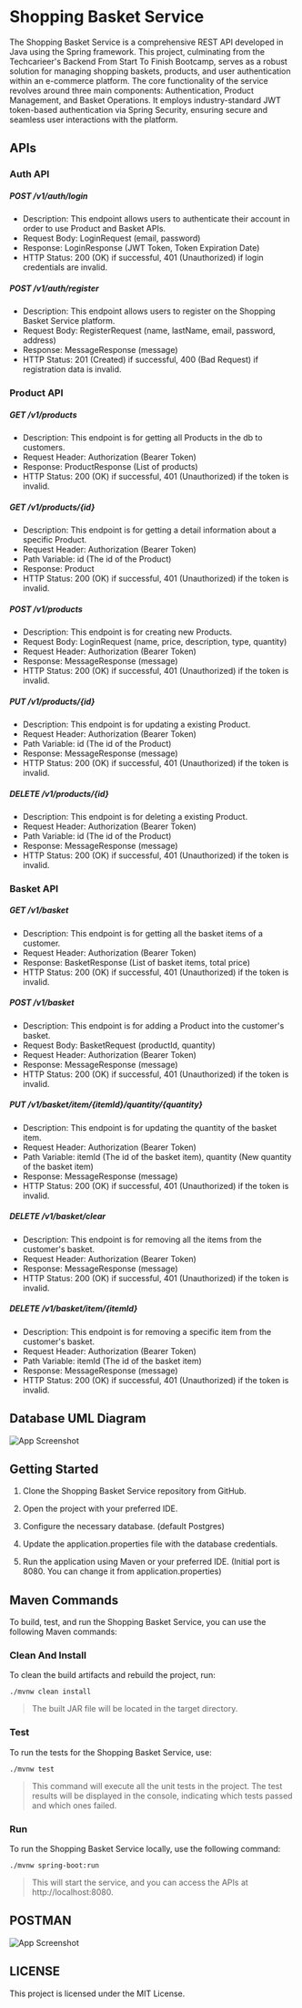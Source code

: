 # Shopping Basket Service
The Shopping Basket Service is a comprehensive REST API developed in Java using the Spring framework. This project, culminating from the Techcarieer's Backend From Start To Finish Bootcamp, serves as a robust solution for managing shopping baskets, products, and user authentication within an e-commerce platform. The core functionality of the service revolves around three main components: Authentication, Product Management, and Basket Operations. It employs industry-standard JWT token-based authentication via Spring Security, ensuring secure and seamless user interactions with the platform.

## APIs
### Auth API

##### POST /v1/auth/login

- Description: This endpoint allows users to authenticate their account in order to use Product and Basket APIs.
- Request Body: LoginRequest (email, password)
- Response: LoginResponse (JWT Token, Token Expiration Date)
- HTTP Status: 200 (OK) if successful, 401 (Unauthorized) if login credentials are invalid.

##### POST /v1/auth/register

- Description: This endpoint allows users to register on the Shopping Basket Service platform.
- Request Body: RegisterRequest (name, lastName, email, password, address)
- Response: MessageResponse (message)
- HTTP Status: 201 (Created) if successful, 400 (Bad Request) if registration data is invalid.


### Product API

##### GET /v1/products

- Description: This endpoint is for getting all Products in the db to customers.
- Request Header: Authorization (Bearer Token)
- Response: ProductResponse (List of products)
- HTTP Status: 200 (OK) if successful, 401 (Unauthorized) if the token is invalid.

##### GET /v1/products/{id}

- Description: This endpoint is for getting a detail information about a specific Product.
- Request Header: Authorization (Bearer Token)
- Path Variable: id (The id of the Product)
- Response: Product
- HTTP Status: 200 (OK) if successful, 401 (Unauthorized) if the token is invalid.

##### POST /v1/products

- Description: This endpoint is for creating new Products.
- Request Body: LoginRequest (name, price, description, type, quantity)
- Request Header: Authorization (Bearer Token)
- Response: MessageResponse (message)
- HTTP Status: 200 (OK) if successful, 401 (Unauthorized) if the token is invalid.

##### PUT /v1/products/{id}

- Description: This endpoint is for updating a existing Product.
- Request Header: Authorization (Bearer Token)
- Path Variable: id (The id of the Product)
- Response: MessageResponse (message)
- HTTP Status: 200 (OK) if successful, 401 (Unauthorized) if the token is invalid.

##### DELETE /v1/products/{id}

- Description: This endpoint is for deleting a existing Product.
- Request Header: Authorization (Bearer Token)
- Path Variable: id (The id of the Product)
- Response: MessageResponse (message)
- HTTP Status: 200 (OK) if successful, 401 (Unauthorized) if the token is invalid.

### Basket API

##### GET /v1/basket

- Description: This endpoint is for getting all the basket items of a customer.
- Request Header: Authorization (Bearer Token)
- Response: BasketResponse (List of basket items, total price)
- HTTP Status: 200 (OK) if successful, 401 (Unauthorized) if the token is invalid.

##### POST /v1/basket

- Description: This endpoint is for adding a Product into the customer's basket.
- Request Body: BasketRequest (productId, quantity)
- Request Header: Authorization (Bearer Token)
- Response: MessageResponse (message)
- HTTP Status: 200 (OK) if successful, 401 (Unauthorized) if the token is invalid.

##### PUT /v1/basket/item/{itemId}/quantity/{quantity}

- Description: This endpoint is for updating the quantity of the basket item.
- Request Header: Authorization (Bearer Token)
- Path Variable: itemId (The id of the basket item), quantity (New quantity of the basket item)
- Response: MessageResponse (message)
- HTTP Status: 200 (OK) if successful, 401 (Unauthorized) if the token is invalid.

##### DELETE /v1/basket/clear

- Description: This endpoint is for removing all the items from the customer's basket.
- Request Header: Authorization (Bearer Token)
- Response: MessageResponse (message)
- HTTP Status: 200 (OK) if successful, 401 (Unauthorized) if the token is invalid.

##### DELETE /v1/basket/item/{itemId}

- Description: This endpoint is for removing a specific item from the customer's basket.
- Request Header: Authorization (Bearer Token)
- Path Variable: itemId (The id of the basket item)
- Response: MessageResponse (message)
- HTTP Status: 200 (OK) if successful, 401 (Unauthorized) if the token is invalid.

## Database UML Diagram

![App Screenshot](https://via.placeholder.com/468x300?text=App+Screenshot+Here)

## Getting Started

1. Clone the Shopping Basket Service repository from GitHub.

2. Open the project with your preferred IDE.

3. Configure the necessary database. (default Postgres)

4. Update the application.properties file with the database credentials.

5. Run the application using Maven or your preferred IDE. (Initial port is 8080. You can change it from application.properties)

## Maven Commands
To build, test, and run the Shopping Basket Service, you can use the following Maven commands:

### Clean And Install
To clean the build artifacts and rebuild the project, run:

`./mvnw clean install`

> The built JAR file will be located in the target directory.

### Test
To run the tests for the Shopping Basket Service, use:

`./mvnw test`

> This command will execute all the unit tests in the project. The test results will be displayed in the console, indicating which tests passed and which ones failed.

### Run 
To run the Shopping Basket Service locally, use the following command:

`./mvnw spring-boot:run`

> This will start the service, and you can access the APIs at http://localhost:8080.

## POSTMAN 
![App Screenshot](https://github.com/canngos/shopping-basket-api/assets/79870696/88cc3416-c3c9-437a-809a-d652d1bf8cd8)
 
## LICENSE
This project is licensed under the MIT License.
